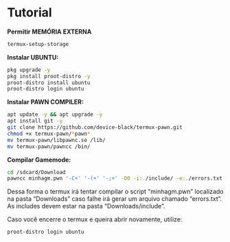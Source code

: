 # Tutorial
<b>Permitir MEMÓRIA EXTERNA</b>
```sh
termux-setup-storage
```

<b>Instalar UBUNTU:</b>
```bash
pkg upgrade -y
pkg install proot-distro -y
proot-distro install ubuntu
proot-distro login ubuntu
```

<b>Instalar PAWN COMPILER:</b>
```bash
apt update -y && apt upgrade -y
apt install git -y
git clone https://github.com/device-black/termux-pawn.git
chmod +x termux-pawn/*pawn*
mv termux-pawn/libpawnc.so /lib/
mv termux-pawn/pawncc /bin/
```

<b>Compilar Gamemode:</b>
```bash
cd /sdcard/Download
pawncc minhagm.pwn '-C+' '-(+' '-;+' -O0 -i:./include/ -e:./errors.txt
```
Dessa forma o termux irá tentar compilar o script “minhagm.pwn” localizado na pasta “Downloads”
caso falhe irá gerar um arquivo chamado “errors.txt”.
As includes devem estar na pasta “Downloads/include”.

Caso você encerre o termux e queira abrir novamente, utilize: 
```sh
proot-distro login ubuntu
```

